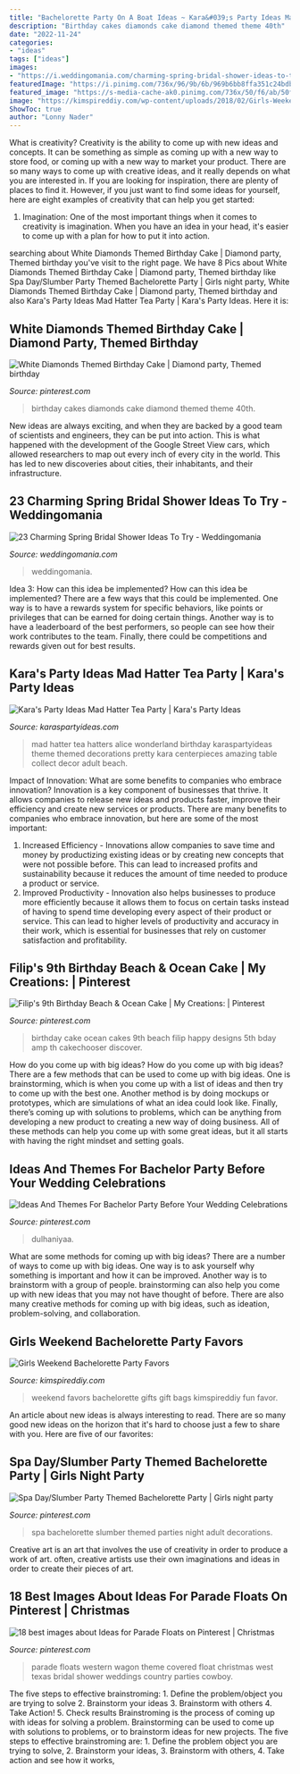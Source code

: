 ```yaml
---
title: "Bachelorette Party On A Boat Ideas ~ Kara&#039;s Party Ideas Mad Hatter Tea Party"
description: "Birthday cakes diamonds cake diamond themed theme 40th"
date: "2022-11-24"
categories:
- "ideas"
tags: ["ideas"]
images:
- "https://i.weddingomania.com/charming-spring-bridal-shower-ideas-to-try-22-500x750.jpg"
featuredImage: "https://i.pinimg.com/736x/96/9b/6b/969b6bb8ffa351c24bdb6e489738acca.jpg"
featured_image: "https://s-media-cache-ak0.pinimg.com/736x/50/f6/ab/50f6ab3fcc0e013f08f42bd72aba5999.jpg"
image: "https://kimspireddiy.com/wp-content/uploads/2018/02/Girls-Weekend-Bachelorette-Party-Favors-1.jpg"
ShowToc: true
author: "Lonny Nader"
---
```



What is creativity?
Creativity is the ability to come up with new ideas and concepts. It can be something as simple as coming up with a new way to store food, or coming up with a new way to market your product. There are so many ways to come up with creative ideas, and it really depends on what you are interested in. If you are looking for inspiration, there are plenty of places to find it. However, if you just want to find some ideas for yourself, here are eight examples of creativity that can help you get started: 
1) Imagination: One of the most important things when it comes to creativity is imagination. When you have an idea in your head, it's easier to come up with a plan for how to put it into action.

	

		
searching about White Diamonds Themed Birthday Cake | Diamond party, Themed birthday you've visit to the right page. We have 8 Pics about White Diamonds Themed Birthday Cake | Diamond party, Themed birthday like Spa Day/Slumber Party Themed Bachelorette Party | Girls night party, White Diamonds Themed Birthday Cake | Diamond party, Themed birthday and also Kara&#039;s Party Ideas Mad Hatter Tea Party | Kara&#039;s Party Ideas. Here it is:
		
    
## White Diamonds Themed Birthday Cake | Diamond Party, Themed Birthday

<img loading=lazy src="https://i.pinimg.com/736x/2a/3f/20/2a3f20da34965fb9fee44c8ef14828dc--white-diamonds-birthday-cakes.jpg" onerror="this.onerror=null;this.src='https://tse2.mm.bing.net/th?id=OIP.oZRKWfmEhP1S_6SUOviRvQHaJ3&amp;pid=15.1';" alt="White Diamonds Themed Birthday Cake | Diamond party, Themed birthday">

_Source: pinterest.com_

>birthday cakes diamonds cake diamond themed theme 40th. 

	

New ideas are always exciting, and when they are backed by a good team of scientists and engineers, they can be put into action. This is what happened with the development of the Google Street View cars, which allowed researchers to map out every inch of every city in the world. This has led to new discoveries about cities, their inhabitants, and their infrastructure.

    
## 23 Charming Spring Bridal Shower Ideas To Try - Weddingomania

<img loading=lazy src="https://i.weddingomania.com/charming-spring-bridal-shower-ideas-to-try-22-500x750.jpg" onerror="this.onerror=null;this.src='https://tse3.mm.bing.net/th?id=OIP.4el1F826dswNhdVquJEZmgHaLH&amp;pid=15.1';" alt="23 Charming Spring Bridal Shower Ideas To Try - Weddingomania">

_Source: weddingomania.com_

>weddingomania. 

	

Idea 3: How can this idea be implemented?
How can this idea be implemented? 
There are a few ways that this could be implemented. One way is to have a rewards system for specific behaviors, like points or privileges that can be earned for doing certain things. Another way is to have a leaderboard of the best performers, so people can see how their work contributes to the team. Finally, there could be competitions and rewards given out for best results.

    
## Kara&#039;s Party Ideas Mad Hatter Tea Party | Kara&#039;s Party Ideas

<img loading=lazy src="http://www.karaspartyideas.com/wp-content/uploads/2012/05/robynprestonphotography-2012-34_600x900.jpg" onerror="this.onerror=null;this.src='https://tse4.mm.bing.net/th?id=OIP.U886wz1iauuIY5ZeH4CE8wHaLH&amp;pid=15.1';" alt="Kara&#039;s Party Ideas Mad Hatter Tea Party | Kara&#039;s Party Ideas">

_Source: karaspartyideas.com_

>mad hatter tea hatters alice wonderland birthday karaspartyideas theme themed decorations pretty kara centerpieces amazing table collect decor adult beach. 

	

Impact of Innovation: What are some benefits to companies who embrace innovation?
Innovation is a key component of businesses that thrive. It allows companies to release new ideas and products faster, improve their efficiency and create new services or products. There are many benefits to companies who embrace innovation, but here are some of the most important: 
1. Increased Efficiency - Innovations allow companies to save time and money by productizing existing ideas or by creating new concepts that were not possible before. This can lead to increased profits and sustainability because it reduces the amount of time needed to produce a product or service. 
2. Improved Productivity - Innovation also helps businesses to produce more efficiently because it allows them to focus on certain tasks instead of having to spend time developing every aspect of their product or service. This can lead to higher levels of productivity and accuracy in their work, which is essential for businesses that rely on customer satisfaction and profitability.

    
## Filip&#039;s 9th Birthday Beach &amp; Ocean Cake | My Creations: | Pinterest

<img loading=lazy src="https://s-media-cache-ak0.pinimg.com/736x/50/f6/ab/50f6ab3fcc0e013f08f42bd72aba5999.jpg" onerror="this.onerror=null;this.src='https://tse1.mm.bing.net/th?id=OIP.o0cYU2ZXPnFX9nWVHfmTOwHaJ6&amp;pid=15.1';" alt="Filip&#039;s 9th Birthday Beach &amp; Ocean Cake | My Creations: | Pinterest">

_Source: pinterest.com_

>birthday cake ocean cakes 9th beach filip happy designs 5th bday amp th cakechooser discover. 

	

How do you come up with big ideas?
How do you come up with big ideas? There are a few methods that can be used to come up with big ideas. One is brainstorming, which is when you come up with a list of ideas and then try to come up with the best one. Another method is by doing mockups or prototypes, which are simulations of what an idea could look like. Finally, there’s coming up with solutions to problems, which can be anything from developing a new product to creating a new way of doing business. All of these methods can help you come up with some great ideas, but it all starts with having the right mindset and setting goals.

    
## Ideas And Themes For Bachelor Party Before Your Wedding Celebrations

<img loading=lazy src="https://i.pinimg.com/736x/96/9b/6b/969b6bb8ffa351c24bdb6e489738acca.jpg" onerror="this.onerror=null;this.src='https://tse4.mm.bing.net/th?id=OIP.duPSUSzpfcQ-Su1Eca5qJgAAAA&amp;pid=15.1';" alt="Ideas And Themes For Bachelor Party Before Your Wedding Celebrations">

_Source: pinterest.com_

>dulhaniyaa. 

	

What are some methods for coming up with big ideas?
There are a number of ways to come up with big ideas. One way is to ask yourself why something is important and how it can be improved. Another way is to brainstorm with a group of people. brainstorming can also help you come up with new ideas that you may not have thought of before. There are also many creative methods for coming up with big ideas, such as ideation, problem-solving, and collaboration.

    
## Girls Weekend Bachelorette Party Favors

<img loading=lazy src="https://kimspireddiy.com/wp-content/uploads/2018/02/Girls-Weekend-Bachelorette-Party-Favors-1.jpg" onerror="this.onerror=null;this.src='https://tse3.mm.bing.net/th?id=OIP.MaDNwQvFVxuYU5Hph_iIOwHaPH&amp;pid=15.1';" alt="Girls Weekend Bachelorette Party Favors">

_Source: kimspireddiy.com_

>weekend favors bachelorette gifts gift bags kimspireddiy fun favor. 

	

An article about new ideas is always interesting to read. There are so many good new ideas on the horizon that it's hard to choose just a few to share with you. Here are five of our favorites: 

    
## Spa Day/Slumber Party Themed Bachelorette Party | Girls Night Party

<img loading=lazy src="https://i.pinimg.com/736x/6c/31/c2/6c31c2607ada267eb8da5417843f907c--themed-bachelorette-parties-spa-night.jpg" onerror="this.onerror=null;this.src='https://tse1.mm.bing.net/th?id=OIP.cgkMV0TvycVz3s28iO4l4wHaJ3&amp;pid=15.1';" alt="Spa Day/Slumber Party Themed Bachelorette Party | Girls night party">

_Source: pinterest.com_

>spa bachelorette slumber themed parties night adult decorations. 

	

Creative art is an art that involves the use of creativity in order to produce a work of art. often, creative artists use their own imaginations and ideas in order to create their pieces of art.

    
## 18 Best Images About Ideas For Parade Floats On Pinterest | Christmas

<img loading=lazy src="https://i.pinimg.com/736x/91/d8/c5/91d8c5ad4c5059aa5763600bbc60b7c5.jpg" onerror="this.onerror=null;this.src='https://tse2.mm.bing.net/th?id=OIP.jAyQDt1CxrkethOuI5OnSAHaJ4&amp;pid=15.1';" alt="18 best images about Ideas for Parade Floats on Pinterest | Christmas">

_Source: pinterest.com_

>parade floats western wagon theme covered float christmas west texas bridal shower weddings country parties cowboy. 

	

The five steps to effective brainstroming: 1. Define the problem/object you are trying to solve 2. Brainstorm your ideas 3. Brainstorm with others 4. Take Action! 5. Check results
Brainstroming is the process of coming up with ideas for solving a problem. Brainstorming can be used to come up with solutions to problems, or to brainstorm ideas for new projects. The five steps to effective brainstroming are: 1. Define the problem object you are trying to solve, 2. Brainstorm your ideas, 3. Brainstorm with others, 4. Take action and see how it works, 
